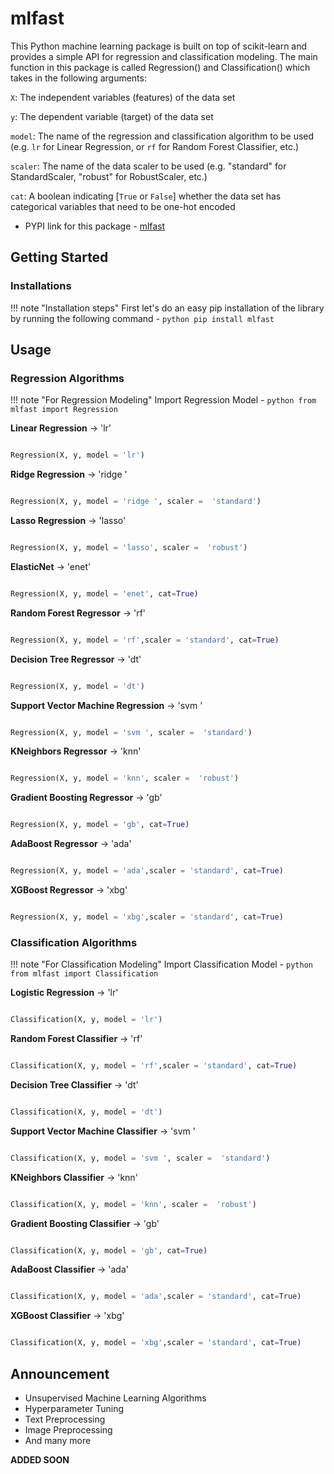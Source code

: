 # mlfast

This Python machine learning package is built on top of scikit-learn and provides a simple API for regression and classification modeling. The main function in this package is called Regression() and Classification() which takes in the following arguments:

`X`: The independent variables (features) of the data set

`y`: The dependent variable (target) of the data set

`model`: The name of the regression and classification algorithm to be used (e.g. `lr` for Linear Regression, or `rf` for Random Forest Classifier, etc.)

`scaler`: The name of the data scaler to be used (e.g. "standard" for StandardScaler, "robust" for RobustScaler, etc.)

`cat`: A boolean indicating [`True` or `False`] whether the data set has categorical variables that need to be one-hot encoded



- PYPI link for this package - [mlfast](https://pypi.org/project/mlfast/)


## Getting Started

### Installations

!!! note "Installation steps"
    First let's do an easy pip installation of the library by running the following command -
    ```python
    pip install mlfast
    ```

## Usage

### Regression Algorithms

!!! note "For Regression Modeling"
    Import Regression Model -
    ```python
    from mlfast import Regression
    ```





**Linear Regression**  -> 'lr' 
```python

Regression(X, y, model = 'lr')

```


**Ridge Regression**  -> 'ridge ' 
```python

Regression(X, y, model = 'ridge ', scaler =  'standard')

```

**Lasso Regression**  -> 'lasso' 
```python

Regression(X, y, model = 'lasso', scaler =  'robust')

```

**ElasticNet**  -> 'enet' 
```python

Regression(X, y, model = 'enet', cat=True)

```


**Random Forest Regressor**  -> 'rf' 
```python

Regression(X, y, model = 'rf',scaler = 'standard', cat=True)

```



**Decision Tree Regressor**  -> 'dt' 
```python

Regression(X, y, model = 'dt')

```


**Support Vector Machine Regression**  -> 'svm ' 
```python

Regression(X, y, model = 'svm ', scaler =  'standard')

```

**KNeighbors Regressor**  -> 'knn' 
```python

Regression(X, y, model = 'knn', scaler =  'robust')

```

**Gradient Boosting Regressor**  -> 'gb' 
```python

Regression(X, y, model = 'gb', cat=True)

```


**AdaBoost Regressor**  -> 'ada' 
```python

Regression(X, y, model = 'ada',scaler = 'standard', cat=True)

```


**XGBoost Regressor**  -> 'xbg' 
```python

Regression(X, y, model = 'xbg',scaler = 'standard', cat=True)

```





### Classification Algorithms


!!! note "For Classification Modeling"
    Import Classification Model -
    ```python
    from mlfast import Classification
    ```





**Logistic Regression**  -> 'lr' 
```python

Classification(X, y, model = 'lr')

```


**Random Forest Classifier**  -> 'rf' 
```python

Classification(X, y, model = 'rf',scaler = 'standard', cat=True)

```



**Decision Tree Classifier**  -> 'dt' 
```python

Classification(X, y, model = 'dt')

```


**Support Vector Machine Classifier**  -> 'svm ' 
```python

Classification(X, y, model = 'svm ', scaler =  'standard')

```

**KNeighbors Classifier**  -> 'knn' 
```python

Classification(X, y, model = 'knn', scaler =  'robust')

```

**Gradient Boosting Classifier**  -> 'gb' 
```python

Classification(X, y, model = 'gb', cat=True)

```


**AdaBoost Classifier**  -> 'ada' 
```python

Classification(X, y, model = 'ada',scaler = 'standard', cat=True)

```


**XGBoost Classifier**  -> 'xbg'

```python

Classification(X, y, model = 'xbg',scaler = 'standard', cat=True)
```




## Announcement

- Unsupervised Machine Learning Algorithms
- Hyperparameter Tuning
- Text Preprocessing
- Image Preprocessing
- And many more



**ADDED SOON**